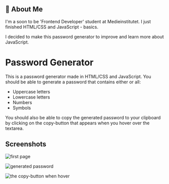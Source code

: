
## 🚀 About Me
I'm a soon to be 'Frontend Developer' student at Medieinstitutet. 
I just finished HTML/CSS and JavaScript - basics. 

I decided to make this password generator to improve and learn more about JavaScript.


# Password Generator

This is a password generator made in HTML/CSS and JavaScript.
You should be able to generate a password that contains either or all:
- Uppercase letters
- Lowercase letters
- Numbers
- Symbols

You should also be able to copy the generated password to your clipboard by clicking on the copy-button that appears when you hover over the textarea.


## Screenshots

![first page](https://user-images.githubusercontent.com/114919739/210868262-f631db82-4c9f-411f-9eb7-2302feef984a.png)

![generated password](https://user-images.githubusercontent.com/114919739/210868443-d35602bf-c563-4f64-9dcb-b9753200a5c0.png)

![the copy-button when hover](https://user-images.githubusercontent.com/114919739/210868449-24d696fb-3f56-4bf5-9d83-88773b58ef96.png)
